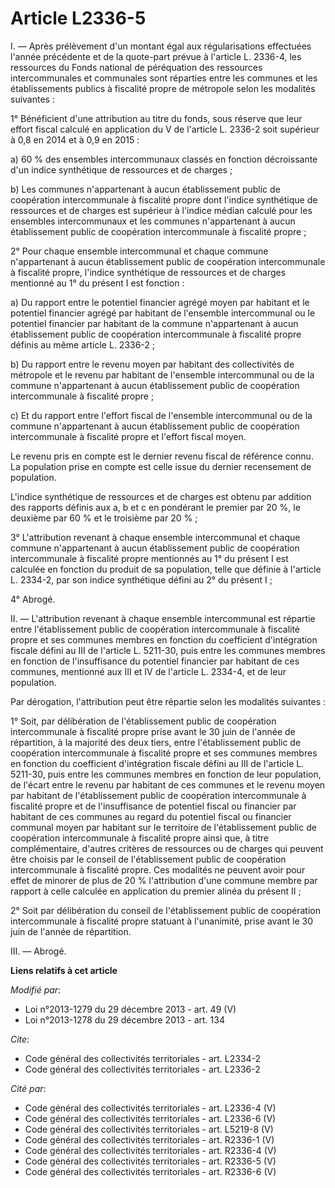 # Article L2336-5

I. ― Après prélèvement d'un montant égal aux régularisations effectuées l'année précédente et de la quote-part prévue à
l'article L. 2336-4, les ressources du Fonds national de péréquation des ressources intercommunales et communales sont
réparties entre les communes et les établissements publics à fiscalité propre de métropole selon les modalités suivantes : 

1° Bénéficient d'une attribution au titre du fonds, sous réserve que leur effort fiscal calculé en application du V de
l'article L. 2336-2 soit supérieur à 0,8 en 2014 et à 0,9 en 2015 : 

a) 60 % des ensembles intercommunaux classés en fonction décroissante d'un indice synthétique de ressources et de charges ; 

b) Les communes n'appartenant à aucun établissement public de coopération intercommunale à fiscalité propre dont l'indice
synthétique de ressources et de charges est supérieur à l'indice médian calculé pour les ensembles intercommunaux et les
communes n'appartenant à aucun établissement public de coopération intercommunale à fiscalité propre ; 

2° Pour chaque ensemble intercommunal et chaque commune n'appartenant à aucun établissement public de coopération
intercommunale à fiscalité propre, l'indice synthétique de ressources et de charges mentionné au 1° du présent I est
fonction : 

a) Du rapport entre le potentiel financier agrégé moyen par habitant et le potentiel financier agrégé par habitant de
l'ensemble intercommunal ou le potentiel financier par habitant de la commune n'appartenant à aucun établissement public de
coopération intercommunale à fiscalité propre définis au même article L. 2336-2 ; 

b) Du rapport entre le revenu moyen par habitant des collectivités de métropole et le revenu par habitant de l'ensemble
intercommunal ou de la commune n'appartenant à aucun établissement public de coopération intercommunale à fiscalité propre ; 

c) Et du rapport entre l'effort fiscal de l'ensemble intercommunal ou de la commune n'appartenant à aucun établissement
public de coopération intercommunale à fiscalité propre et l'effort fiscal moyen. 

Le revenu pris en compte est le dernier revenu fiscal de référence connu. La population prise en compte est celle issue du
dernier recensement de population. 

L'indice synthétique de ressources et de charges est obtenu par addition des rapports définis aux a, b et c en pondérant le
premier par 20 %, le deuxième par 60 % et le troisième par 20 % ; 

3° L'attribution revenant à chaque ensemble intercommunal et chaque commune n'appartenant à aucun établissement public de
coopération intercommunale à fiscalité propre mentionnés au 1° du présent I est calculée en fonction du produit de sa
population, telle que définie à l'article L. 2334-2, par son indice synthétique défini au 2° du présent I ; 

4° Abrogé. 

II. ― L'attribution revenant à chaque ensemble intercommunal est répartie entre l'établissement public de coopération
intercommunale à fiscalité propre et ses communes membres en fonction du coefficient d'intégration fiscale défini au III de
l'article L. 5211-30, puis entre les communes membres en fonction de l'insuffisance du potentiel financier par habitant de
ces communes, mentionné aux III et IV de l'article L. 2334-4, et de leur population. 

Par dérogation, l'attribution peut être répartie selon les modalités suivantes : 

1° Soit, par délibération de l'établissement public de coopération intercommunale à fiscalité propre prise avant le 30 juin
de l'année de répartition, à la majorité des deux tiers, entre l'établissement public de coopération intercommunale à
fiscalité propre et ses communes membres en fonction du coefficient d'intégration fiscale défini au III de l'article L.
5211-30, puis entre les communes membres en fonction de leur population, de l'écart entre le revenu par habitant de ces
communes et le revenu moyen par habitant de l'établissement public de coopération intercommunale à fiscalité propre et de
l'insuffisance de potentiel fiscal ou financier par habitant de ces communes au regard du potentiel fiscal ou financier
communal moyen par habitant sur le territoire de l'établissement public de coopération intercommunale à fiscalité propre
ainsi que, à titre complémentaire, d'autres critères de ressources ou de charges qui peuvent être choisis par le conseil de
l'établissement public de coopération intercommunale à fiscalité propre. Ces modalités ne peuvent avoir pour effet de minorer
de plus de 20 % l'attribution d'une commune membre par rapport à celle calculée en application du premier alinéa du présent
II ; 

2° Soit par délibération du conseil de l'établissement public de coopération intercommunale à fiscalité propre statuant à
l'unanimité, prise avant le 30 juin de l'année de répartition. 

III. ― Abrogé.

**Liens relatifs à cet article**

_Modifié par_:

  - Loi n°2013-1279 du 29 décembre 2013 - art. 49 (V)
  - Loi n°2013-1278 du 29 décembre 2013 - art. 134

_Cite_:

  - Code général des collectivités territoriales - art. L2334-2
  - Code général des collectivités territoriales - art. L2336-2

_Cité par_:

  - Code général des collectivités territoriales - art. L2336-4 (V)
  - Code général des collectivités territoriales - art. L2336-6 (V)
  - Code général des collectivités territoriales - art. L5219-8 (V)
  - Code général des collectivités territoriales - art. R2336-1 (V)
  - Code général des collectivités territoriales - art. R2336-4 (V)
  - Code général des collectivités territoriales - art. R2336-5 (V)
  - Code général des collectivités territoriales - art. R2336-6 (V)
